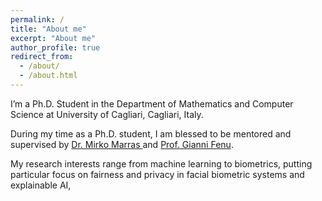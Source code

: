 ```yaml
---
permalink: /
title: "About me"
excerpt: "About me"
author_profile: true
redirect_from:
  - /about/
  - /about.html
---
```


I’m a Ph.D. Student in the Department of Mathematics and Computer Science at University of Cagliari, Cagliari, Italy. <br>

During my time as a Ph.D. student, I am blessed to be mentored and supervised by <a href="https://www.unica.it/unica/page/en/mirko_marras">Dr. Mirko Marras </a> and
<a href="https://unica.it/unica/en/ateneo_s07_ss01.page?contentId=SHD30371">Prof. Gianni Fenu</a>.

My research interests range from machine learning to biometrics, putting particular focus on fairness and privacy in facial biometric systems and explainable AI,